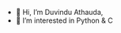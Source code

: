 - 👋 Hi, I’m Duvindu Athauda,
- 👀 I’m interested in Python & C

<!---
AthaudaDuvindu/AthaudaDuvindu is a ✨ special ✨ repository because its `README.md` (this file) appears on your GitHub profile.
You can click the Preview link to take a look at your changes.
--->
